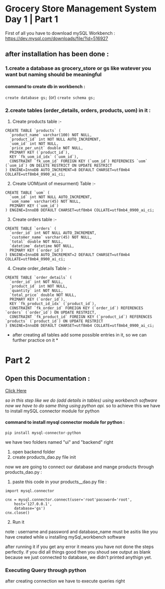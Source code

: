 # Grocery Store Management System Day 1  | Part 1
First of all you have to download mySQL Workbench : https://dev.mysql.com/downloads/file/?id=516927

## after installation has been done :
### 1.create a database as grocery_store or gs like watever you want but naming should be meaningful
#### command to create db in workbench : 
`create database gs;`
        (or)
`create schema gs;`

### 2.create tables (order_details, orders, products, uom) in it :
1. Create products table :- 
```
CREATE TABLE `products` (
  `product_name` varchar(100) NOT NULL,
  `product_id` int NOT NULL AUTO_INCREMENT,
  `uom_id` int NOT NULL,
  `price_per_unit` double NOT NULL,
  PRIMARY KEY (`product_id`),
  KEY `fk_uom_id_idx` (`uom_id`),
  CONSTRAINT `fk_uom_id` FOREIGN KEY (`uom_id`) REFERENCES `uom` (`uom_id`) ON DELETE RESTRICT ON UPDATE RESTRICT
) ENGINE=InnoDB AUTO_INCREMENT=8 DEFAULT CHARSET=utf8mb4 COLLATE=utf8mb4_0900_ai_ci;
```


2. Create UOM(unit of mesurment) Table :- 
```
CREATE TABLE `uom` (
  `uom_id` int NOT NULL AUTO_INCREMENT,
  `uom_name` varchar(45) NOT NULL,
  PRIMARY KEY (`uom_id`)
) ENGINE=InnoDB DEFAULT CHARSET=utf8mb4 COLLATE=utf8mb4_0900_ai_ci;
```


3. Create orders table :- 
```
CREATE TABLE `orders` (
  `order_id` int NOT NULL AUTO_INCREMENT,
  `customer_name` varchar(45) NOT NULL,
  `total` double NOT NULL,
  `datetime` datetime NOT NULL,
  PRIMARY KEY (`order_id`)
) ENGINE=InnoDB AUTO_INCREMENT=2 DEFAULT CHARSET=utf8mb4 COLLATE=utf8mb4_0900_ai_ci; 
```


4. Create order_details Table :- 
```
CREATE TABLE `order_details` (
  `order_id` int NOT NULL,
  `product_id` int NOT NULL,
  `quantity` int NOT NULL,
  `total_price` double NOT NULL,
  PRIMARY KEY (`order_id`),
  KEY `fk_product_id_idx` (`product_id`),
  CONSTRAINT `fk_order_id` FOREIGN KEY (`order_id`) REFERENCES `orders` (`order_id`) ON UPDATE RESTRICT,
  CONSTRAINT `fk_product_id` FOREIGN KEY (`product_id`) REFERENCES `products` (`product_id`) ON UPDATE RESTRICT
) ENGINE=InnoDB DEFAULT CHARSET=utf8mb4 COLLATE=utf8mb4_0900_ai_ci;
```
* after creating all tables add some possible entries in it, so we can further practice on it *

# Part 2
## Open this Documentation : 
<a href="https://dev.mysql.com/doc/connector-python/en/connector-python-example-connecting.html">Click Here</a>

*so in this step like we do (add details in tables) using workbench software now we have to do same thing using python api.*
so to achieve this we have to install mySQL connector module for python 
#### command to install mysql connector module for python :
`pip install mysql-connector-python`

we have two folders named "ui" and "backend" right
1. open backend folder
2. create products_dao.py file init


now we are going to connect our database and mange products through products_dao.py :
1. paste this code in your products__dao.py file :
```
import mysql.connector

cnx = mysql.connector.connect(user='root'password='root',
    host='127.0.0.1',
    database='gs')
cnx.close()
```
2. Run it

note : username and password and database_name must be asitis like you have created while u installing mySql_workbench software

after running it if you get any error it means you have not done the steps perfectly.
if you did all things good then you shoud see output as blank because we just connected to database, we didn't printed anythign yet.

### Executing Query through python
after creating connection we have to execute queries right 


